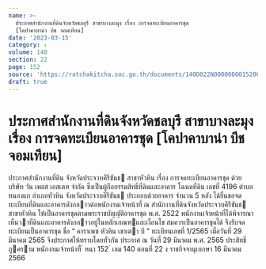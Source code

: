 ```yaml
---
name: >-
  ประกาศสำนักงานที่ดินจังหวัดชลบุรี สาขาบางละมุง เรื่อง การจดทะเบียนอาคารชุด
  [โคปาคาบาน่า บีช จอมเทียน]
date: '2023-03-15'
category: ง
volume: 140
section: 22
page: 152
source: 'https://ratchakitcha.soc.go.th/documents/140D022N0000000015200.pdf'
draft: true
---
```


# ประกาศสำนักงานที่ดินจังหวัดชลบุรี สาขาบางละมุง เรื่อง การจดทะเบียนอาคารชุด [โคปาคาบาน่า บีช จอมเทียน]

ประกาศสํานักงานที่ดิน จังหวัดประจวบคีรีขันธ สาขาหัวหิน เรื่อง การจดทะเบียนอาคารชุด ด้วย บริษัท วัน เพลส เอสเตท จํากัด ซึ่งเป็นผู้ถือกรรมสิทธิ์ที่ดินและอาคาร โฉนดที่ดิน เลขที่ 4196 ตําบลหนองแก อําเภอหัวหิน จังหวัดประจวบคีรีขันธ ประกอบด้วยอาคาร จํานวน 5 หลัง ได้ยื่นขอจดทะเบียนที่ดินและอาคารดังกลาวต่อพนักงานเจ้าหน้าที่ ณ สํานักงานที่ดินจังหวัดประจวบคีรีขันธ สาขาหัวหิน ให้เป็นอาคารชุดตามพระราชบัญญัติอาคารชุด พ.ศ. 2522 พนักงานเจ้าหน้าที่ได้พิจารณาเห็นวาที่ดินและอาคารดังกลาวอยู่ในหลักเกณฑและเงื่อนไข สมควรเป็นอาคารชุดได้ จึงรับจดทะเบียนเป็นอาคารชุด ชื่อ “ คาราเพซ หัวหิน เขาเตา บี ” ทะเบียนเลขที่ 1/2565 เมื่อวันที่ 29 มีนาคม 2565 จึงประกาศให้ทราบโดยทั่วกัน ประกาศ ณ วันที่ 29 มีนาคม พ.ศ. 2565 ประสิทธิ์ ภูคราม พนักงานเจ้าหน้าที่ ้ หนา 152 ่ เลม 140 ตอนที่ 22 ง ราชกิจจานุเบกษา 16 มีนาคม 2566
